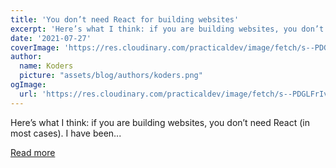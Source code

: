 ```yaml
---
title: 'You don’t need React for building websites'
excerpt: 'Here’s what I think: if you are building websites, you don’t need React (in most cases).  I have been...'
date: '2021-07-27'
coverImage: 'https://res.cloudinary.com/practicaldev/image/fetch/s--PDGLFrIv--/c_imagga_scale,f_auto,fl_progressive,h_420,q_auto,w_1000/https://dev-to-uploads.s3.amazonaws.com/uploads/articles/b89ptguvtlmatb040uhn.jpg'
author:
  name: Koders
  picture: "assets/blog/authors/koders.png"
ogImage:
  url: 'https://res.cloudinary.com/practicaldev/image/fetch/s--PDGLFrIv--/c_imagga_scale,f_auto,fl_progressive,h_420,q_auto,w_1000/https://dev-to-uploads.s3.amazonaws.com/uploads/articles/b89ptguvtlmatb040uhn.jpg'
---
```


Here’s what I think: if you are building websites, you don’t need React (in most cases).  I have been...

[Read more](https://dev.to/starbist/you-don-t-need-react-for-building-websites-455f)
